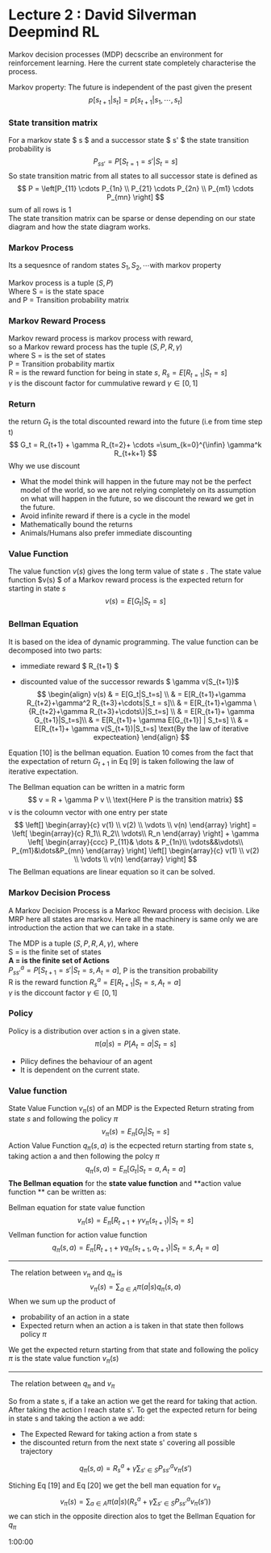 # Lecture 2 : David Silverman Deepmind RL



Markov decision processes (MDP) decscribe an environment for reinforcement learning. Here the current state completely characterise the process.

Markov property: The future is independent of the past given the present
$$
p[s_{t + 1} | s_t] = p[s_{t+1}|s_1,\cdots,s_t]
$$

### State transition matrix

For a markov state $ s $ and a successor state $ s' $ the state transition probability is 
$$
P_{ss'} = P[S_{t=1} = s' | S_t = s ]
$$
So state transition matric from all states to all successor state is defined as 
$$
P = \left[P_{11} \cdots P_{1n} \\ 
		P_{21} \cdots P_{2n} \\
		P_{m1} \cdots P_{mn}
		\right]
$$
sum of all rows is 1 <br> The state transition matrix can be sparse or dense depending on our state diagram and how the state diagram works.

### Markov Process

Its a sequesnce of random states $S_1,S_2,\cdots$with markov property

Markov process is a tuple $(S,P)$ <br> Where S = is the state space <br> and P = Transition probability matrix

### Markov Reward Process

Markov reward process is markov process with reward,<br> so a Markov reward process has the tuple $(S,P,R,\gamma)$ <br> where S = is the set of states <br> P = Transition probability martix <br> R = is the reward function for being in state $s$, $R_s = E[R_{t=1}|S_{t} =s]$ <br> $\gamma$ is the discount factor for cummulative reward $\gamma \in [0,1]$

### Return

the return $G_t$ is the total discounted reward into the future (i.e from time step t)
$$
G_t = R_{t+1} + \gamma R_{t=2}+ \cdots =\sum_{k=0}^{\infin} \gamma^k R_{t+k+1}
$$
Why we use discount

- What the model think will happen in the future may not be the perfect model of the world, so we are not relying completely on its assumption on what will happen in the future, so we discount the reward we get in the future.
- Avoid infinite reward if there is a cycle in the model
- Mathematically bound the returns 
- Animals/Humans also prefer immediate discounting

### Value Function

The value function $v(s)$ gives the long term value of state $s$ . The state value function $v(s) $ of a Markov reward process is the expected return for starting in state $s$
$$
v(s) = E[G_t|S_t=s]
$$
### Bellman Equation

It is based on the idea of dynamic programming. The value function can be decomposed into two parts:

* immediate reward $ R_{t+1} $

* discounted value of the successor rewards $ \gamma v(S_{t+1})$
  $$
  \begin{align}
  v(s) & = E[G_t|S_t=s] \\
  & = E[R_{t+1}+\gamma R_{t+2}+\gamma^2 R_{t+3}+\cdots|S_t = s]\\
  & = E[R_{t+1}+\gamma \{R_{t+2}+\gamma R_{t+3}+\cdots\}|S_t=s] \\
  & = E[R_{t+1}+ \gamma G_{t+1}|S_t=s]\\
  & = E[R_{t+1}+ \gamma E[G_{t+1}] | S_t=s] \\
  & = E[R_{t+1}+ \gamma v(S_{t+1})|S_t=s] \text{By the law of iterative expecteation}
  \end{align}
  $$
  

Equation [10] is the bellman equation. Euation 10 comes from the fact that the expectation of return $G_{t+1}$ in Eq [9] is taken following the law of iterative expectation.

The Bellman equation can be written in a matric form
$$
v = R + \gamma P v \\
\text{Here P is the transition matrix}
$$
v is the coloumn vector with one entry per state
$$
\left[]
\begin{array}{c}
v(1) \\
v(2) \\
\vdots \\
v(n)
\end{array}
\right] = 
\left[
\begin{array}{c}
R_1\\
R_2\\
\vdots\\
R_n
\end{array}
\right] + 
\gamma
\left[
\begin{array}{ccc}
P_{11}& \dots & P_{1n}\\
\vdots&&\vdots\\
P_{m1}&\dots&P_{mn}
\end{array}
\right]
\left[]
\begin{array}{c}
v(1) \\
v(2) \\
\vdots \\
v(n)
\end{array}
\right]
$$
The Bellman equations are linear equation so it can be solved.

### Markov Decision Process

A Markov Decision Process is a Markoc Reward process with decision. Like MRP here all states are markov. Here all the machinery is same only we are introduction the action that we can take in a state.

The MDP is a tuple $(S,P,R,A,\gamma)$, where <br> S = is the finite set of states<br> **A = is the finite set of Actions**<br> $P_{ss'}^a = P[S_{t+1}=s'|S_t=s,\textbf{$A_t=a$}]$, P is the transition probability<br> R is the reward function $R_s^a = E[R_{t+1}|S_t=s,\textbf{$A_t = a$}]$<br> $\gamma$ is the diccount factor $\gamma \in [0,1]$

### Policy

Policy is a distribution  over action s in a given state.
$$
\pi(a|s) = P[A_t=a | S_t = s]
$$

- Pilicy defines the behaviour of an agent
- It is dependent on the current state.

### Value function

State Value Function $v_{\pi}(s)$ of an MDP is the Expected Return strating from state $s$ and following the policy $\pi$ 
$$
v_{\pi}(s) = E_{\pi}[G_t | S_t = s]
$$
Action Value Function $q_{\pi}(s,a)$ is the ecpected return starting from state s, taking action a and then following the polcy $\pi$
$$
q_{\pi}(s,a) = E_{\pi} [G_t | S_t = a, A_t = a]
$$
**The Bellman equation** for the **state value function** and **action value function ** can be written as:

Bellman equation for state value function
$$
v_\pi(s) = E_\pi[R_{t+1}+\gamma v_\pi(s_{t+1}) | S_t = s]
$$
Vellman function for action value function 
$$
q_\pi(s,a) = E_\pi[R_{t+1}+\gamma q_\pi(s_{t+1},a_{t+1}) | S_t = s,A_t = a]
$$

---

​																	The relation between $v_\pi$ and $q_\pi$ is
$$
v_\pi(s) = \sum_{a\in A} \pi(a|s)q_\pi(s,a)
$$
When we sum up the product of 

- probability of an action in a state
- Expected return when an action a is taken in that state then follows policy $\pi$

We get the expected return starting from that state and following the policy $\pi$ is the state value function $v_\pi(s)$ 

---

​																The relation between $q_\pi$ and $v_\pi$

So from a state s, if a take an action we get the reard for taking that action. After taking the action I reach state s'. To get the expected return for being in state s and taking the action a we add:

- The Expected Reward for taking action a from state s
- the discounted return from the next state s' covering all possible trajectory

$$
q_\pi(s,a) = R_s^a + \gamma \sum_{s' \in S}P_{ss'}^a v_\pi(s')
$$

Stiching Eq [19] and Eq [20] we get the bell man equation for $v_\pi$
$$
v_\pi(s) = \sum_{a\in A} \pi(a|s)(R_s^a + \gamma \sum_{s' \in S}P_{ss'}^a v_\pi(s'))
$$
we can stich in the opposite direction alos to tget the Bellman Equation for $q_\pi$ 

1:00:00